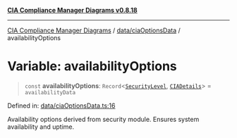 [**CIA Compliance Manager Diagrams v0.8.18**](../../../README.md)

***

[CIA Compliance Manager Diagrams](../../../modules.md) / [data/ciaOptionsData](../README.md) / availabilityOptions

# Variable: availabilityOptions

> `const` **availabilityOptions**: `Record`\<[`SecurityLevel`](../../../types/cia/type-aliases/SecurityLevel.md), [`CIADetails`](../../../types/interfaces/CIADetails.md)\> = `availabilityData`

Defined in: [data/ciaOptionsData.ts:16](https://github.com/Hack23/cia-compliance-manager/blob/509f2f6138f4e24aa7fe1ae9432ec1ccefbe5f32/src/data/ciaOptionsData.ts#L16)

Availability options derived from security module.
Ensures system availability and uptime.
